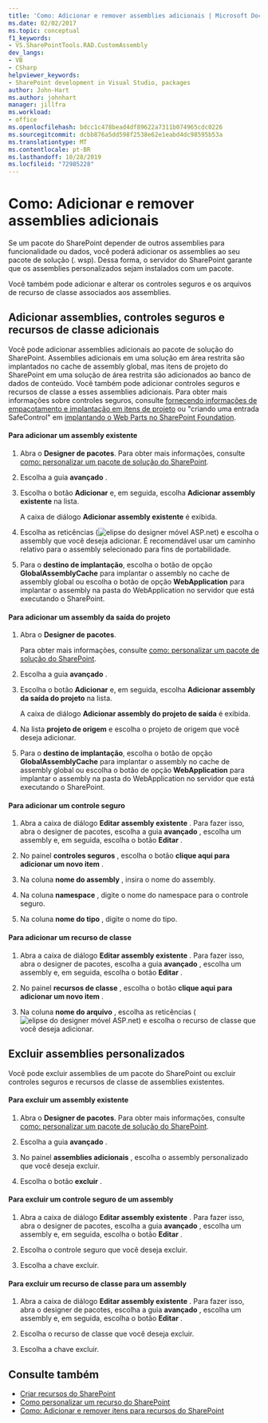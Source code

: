 ```yaml
---
title: 'Como: Adicionar e remover assemblies adicionais | Microsoft Docs'
ms.date: 02/02/2017
ms.topic: conceptual
f1_keywords:
- VS.SharePointTools.RAD.CustomAssembly
dev_langs:
- VB
- CSharp
helpviewer_keywords:
- SharePoint development in Visual Studio, packages
author: John-Hart
ms.author: johnhart
manager: jillfra
ms.workload:
- office
ms.openlocfilehash: bdcc1c478bead4df89622a7311b074965cdc0226
ms.sourcegitcommit: dcbb876a5dd598f2538e62e1eabd4dc98595b53a
ms.translationtype: MT
ms.contentlocale: pt-BR
ms.lasthandoff: 10/28/2019
ms.locfileid: "72985228"
---
```

# <a name="how-to-add-and-remove-additional-assemblies"></a>Como: Adicionar e remover assemblies adicionais
  Se um pacote do SharePoint depender de outros assemblies para funcionalidade ou dados, você poderá adicionar os assemblies ao seu pacote de solução (. wsp). Dessa forma, o servidor do SharePoint garante que os assemblies personalizados sejam instalados com um pacote.

 Você também pode adicionar e alterar os controles seguros e os arquivos de recurso de classe associados aos assemblies.

## <a name="add-additional-assemblies-safe-controls-and-class-resources"></a>Adicionar assemblies, controles seguros e recursos de classe adicionais
 Você pode adicionar assemblies adicionais ao pacote de solução do SharePoint. Assemblies adicionais em uma solução em área restrita são implantados no cache de assembly global, mas itens de projeto do SharePoint em uma solução de área restrita são adicionados ao banco de dados de conteúdo. Você também pode adicionar controles seguros e recursos de classe a esses assemblies adicionais. Para obter mais informações sobre controles seguros, consulte [fornecendo informações de empacotamento e implantação em itens de projeto](../sharepoint/providing-packaging-and-deployment-information-in-project-items.md) ou "criando uma entrada SafeControl" em [implantando o Web Parts no SharePoint Foundation](/previous-versions/office/developer/sharepoint-2010/cc768621(v=office.14)).

#### <a name="to-add-an-existing-assembly"></a>Para adicionar um assembly existente

1. Abra o **Designer de pacotes**. Para obter mais informações, consulte [como: personalizar um pacote de solução do SharePoint](../sharepoint/how-to-customize-a-sharepoint-solution-package.md).

2. Escolha a guia **avançado** .

3. Escolha o botão **Adicionar** e, em seguida, escolha **Adicionar assembly existente** na lista.

     A caixa de diálogo **Adicionar assembly existente** é exibida.

4. Escolha as reticências (![elipse do designer móvel ASP.net](../sharepoint/media/mwellipsis.gif "Elipse do designer móvel ASP.NET")) e escolha o assembly que você deseja adicionar. É recomendável usar um caminho relativo para o assembly selecionado para fins de portabilidade.

5. Para o **destino de implantação**, escolha o botão de opção **GlobalAssemblyCache** para implantar o assembly no cache de assembly global ou escolha o botão de opção **WebApplication** para implantar o assembly na pasta do WebApplication no servidor que está executando o SharePoint.

#### <a name="to-add-an-assembly-from-project-output"></a>Para adicionar um assembly da saída do projeto

1. Abra o **Designer de pacotes**.

     Para obter mais informações, consulte [como: personalizar um pacote de solução do SharePoint](../sharepoint/how-to-customize-a-sharepoint-solution-package.md).

2. Escolha a guia **avançado** .

3. Escolha o botão **Adicionar** e, em seguida, escolha **Adicionar assembly da saída do projeto** na lista.

     A caixa de diálogo **Adicionar assembly do projeto de saída** é exibida.

4. Na lista **projeto de origem** e escolha o projeto de origem que você deseja adicionar.

5. Para o **destino de implantação**, escolha o botão de opção **GlobalAssemblyCache** para implantar o assembly no cache de assembly global ou escolha o botão de opção **WebApplication** para implantar o assembly na pasta do WebApplication no servidor que está executando o SharePoint.

#### <a name="to-add-a-safe-control"></a>Para adicionar um controle seguro

1. Abra a caixa de diálogo **Editar assembly existente** . Para fazer isso, abra o designer de pacotes, escolha a guia **avançado** , escolha um assembly e, em seguida, escolha o botão **Editar** .

2. No painel **controles seguros** , escolha o botão **clique aqui para adicionar um novo item** .

3. Na coluna **nome do assembly** , insira o nome do assembly.

4. Na coluna **namespace** , digite o nome do namespace para o controle seguro.

5. Na coluna **nome do tipo** , digite o nome do tipo.

#### <a name="to-add-a-class-resource"></a>Para adicionar um recurso de classe

1. Abra a caixa de diálogo **Editar assembly existente** . Para fazer isso, abra o designer de pacotes, escolha a guia **avançado** , escolha um assembly e, em seguida, escolha o botão **Editar** .

2. No painel **recursos de classe** , escolha o botão **clique aqui para adicionar um novo item** .

3. Na coluna **nome do arquivo** , escolha as reticências (![elipse do designer móvel ASP.net](../sharepoint/media/mwellipsis.gif "Elipse do designer móvel ASP.NET")) e escolha o recurso de classe que você deseja adicionar.

## <a name="delete-custom-assemblies"></a>Excluir assemblies personalizados
 Você pode excluir assemblies de um pacote do SharePoint ou excluir controles seguros e recursos de classe de assemblies existentes.

#### <a name="to-delete-an-existing-assembly"></a>Para excluir um assembly existente

1. Abra o **Designer de pacotes**. Para obter mais informações, consulte [como: personalizar um pacote de solução do SharePoint](../sharepoint/how-to-customize-a-sharepoint-solution-package.md).

2. Escolha a guia **avançado** .

3. No painel **assemblies adicionais** , escolha o assembly personalizado que você deseja excluir.

4. Escolha o botão **excluir** .

#### <a name="to-delete-a-safe-control-for-an-assembly"></a>Para excluir um controle seguro de um assembly

1. Abra a caixa de diálogo **Editar assembly existente** . Para fazer isso, abra o designer de pacotes, escolha a guia **avançado** , escolha um assembly e, em seguida, escolha o botão **Editar** .

2. Escolha o controle seguro que você deseja excluir.

3. Escolha a chave excluir.

#### <a name="to-delete-a-class-resource-for-an-assembly"></a>Para excluir um recurso de classe para um assembly

1. Abra a caixa de diálogo **Editar assembly existente** . Para fazer isso, abra o designer de pacotes, escolha a guia **avançado** , escolha um assembly e, em seguida, escolha o botão **Editar** .

2. Escolha o recurso de classe que você deseja excluir.

3. Escolha a chave excluir.

## <a name="see-also"></a>Consulte também
- [Criar recursos do SharePoint](../sharepoint/creating-sharepoint-features.md)
- [Como personalizar um recurso do SharePoint](../sharepoint/how-to-customize-a-sharepoint-feature.md)
- [Como: Adicionar e remover itens para recursos do SharePoint](../sharepoint/how-to-add-and-remove-items-to-sharepoint-features.md)
